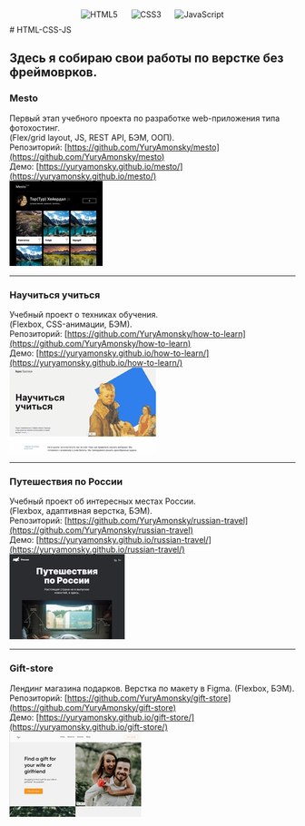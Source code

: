 <div align="center">  
        <img style="margin: 10px" src="https://profilinator.rishav.dev/skills-assets/html5-original-wordmark.svg" alt="HTML5" height="50" />  
        <img style="margin: 10px" src="https://profilinator.rishav.dev/skills-assets/css3-original-wordmark.svg" alt="CSS3" height="50" />  
        <img style="margin: 10px" src="https://profilinator.rishav.dev/skills-assets/javascript-original.svg" alt="JavaScript" height="50" />  
</div>
# HTML-CSS-JS

## Здесь я собираю свои работы по верстке без фреймоврков.

### Mesto
Первый этап учебного проекта по разработке web-приложения типа фотохостинг.  
(Flex/grid layout, JS, REST API, БЭМ, ООП).  
Репозиторий: [https://github.com/YuryAmonsky/mesto](https://github.com/YuryAmonsky/mesto)  
Демо: [https://yuryamonsky.github.io/mesto/](https://yuryamonsky.github.io/mesto/)  
![preview](https://github.com/YuryAmonsky/YuryAmonsky/blob/main/assets/mesto.jpg?raw=true)

-------------------------

### Научиться учиться
Учебный проект о техниках обучения.  
(Flexbox, CSS-анимации, БЭМ).  
Репозиторий: [https://github.com/YuryAmonsky/how-to-learn](https://github.com/YuryAmonsky/how-to-learn)  
Демо: [https://yuryamonsky.github.io/how-to-learn/](https://yuryamonsky.github.io/how-to-learn/)  
![preview](https://github.com/YuryAmonsky/YuryAmonsky/blob/main/assets/how-to-learn.gif?raw=true)

-------------------------

### Путешествия по России
Учебный проект об интересных местах России.  
(Flexbox, адаптивная верстка, БЭМ).  
Репозиторий: [https://github.com/YuryAmonsky/russian-travel](https://github.com/YuryAmonsky/russian-travel)  
Демо: [https://yuryamonsky.github.io/russian-travel/](https://yuryamonsky.github.io/russian-travel/)  
![preview](https://github.com/YuryAmonsky/YuryAmonsky/blob/main/assets/russian-travel.jpg?raw=true)

-------------------------

### Gift-store
Лендинг магазина подарков. Верстка по макету в Figma.
(Flexbox, БЭМ).  
Репозиторий: [https://github.com/YuryAmonsky/gift-store](https://github.com/YuryAmonsky/gift-store)  
Демо: [https://yuryamonsky.github.io/gift-store/](https://yuryamonsky.github.io/gift-store/)  
![preview](https://github.com/YuryAmonsky/YuryAmonsky/blob/main/assets/giftstore.jpg?raw=true)

